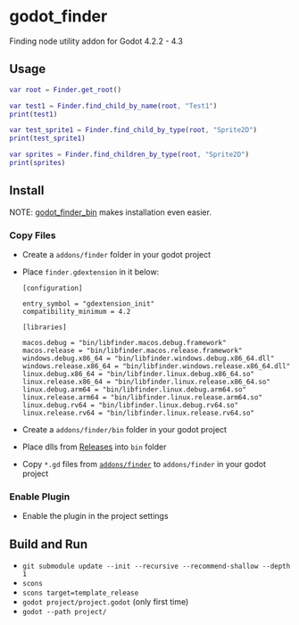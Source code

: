 # godot_finder

Finding node utility addon for Godot 4.2.2 - 4.3

## Usage

```gd
var root = Finder.get_root()

var test1 = Finder.find_child_by_name(root, "Test1")
print(test1)

var test_sprite1 = Finder.find_child_by_type(root, "Sprite2D")
print(test_sprite1)

var sprites = Finder.find_children_by_type(root, "Sprite2D")
print(sprites)
```

## Install

NOTE: [godot_finder_bin](https://github.com/funatsufumiya/godot_finder_bin) makes installation even easier.

### Copy Files

- Create a `addons/finder` folder in your godot project
- Place `finder.gdextension` in it below:

    ```text
    [configuration]

    entry_symbol = "gdextension_init"
    compatibility_minimum = 4.2

    [libraries]

    macos.debug = "bin/libfinder.macos.debug.framework"
    macos.release = "bin/libfinder.macos.release.framework"
    windows.debug.x86_64 = "bin/libfinder.windows.debug.x86_64.dll"
    windows.release.x86_64 = "bin/libfinder.windows.release.x86_64.dll"
    linux.debug.x86_64 = "bin/libfinder.linux.debug.x86_64.so"
    linux.release.x86_64 = "bin/libfinder.linux.release.x86_64.so"
    linux.debug.arm64 = "bin/libfinder.linux.debug.arm64.so"
    linux.release.arm64 = "bin/libfinder.linux.release.arm64.so"
    linux.debug.rv64 = "bin/libfinder.linux.debug.rv64.so"
    linux.release.rv64 = "bin/libfinder.linux.release.rv64.so"
    ```

- Create a `addons/finder/bin` folder in your godot project
- Place dlls from [Releases](releases) into `bin` folder
- Copy `*.gd` files from [`addons/finder`](project/addons/finder) to `addons/finder` in your godot project

### Enable Plugin

- Enable the plugin in the project settings

## Build and Run

- `git submodule update --init --recursive --recommend-shallow --depth 1`
- `scons`
- `scons target=template_release`
- `godot project/project.godot` (only first time)
- `godot --path project/`

